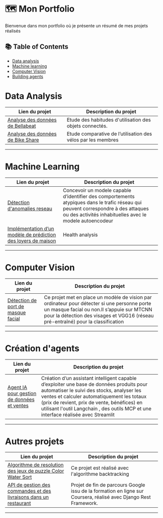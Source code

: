 # 🗺 Mon Portfolio

Bienvenue dans mon portfolio  où je présente un résumé de mes projets réalisés

## 📚 Table of Contents
- [Data analysis](#data-analysis)
- [Machine learning](#machine-learning)
- [Computer Vision](#computer-vision)
- [Building agents](#creation-d-agents)

# Data Analysis

| Lien du projet | Description du projet | 
|---|---|
| [Analyse des données de Bellabeat](https://github.com/ZaraTiana3/data-science/tree/main/data_analysis/Bellabeat-case-study)  |Etude des habitudes d'utilisation des objets connectés. |
|  [Analyse des données de Bike Share](https://github.com/ZaraTiana3/data-science/tree/main/data_analysis/Cyclicist-bike-share-Analysis-Case-study) | Etude comparative de l’utilisation des vélos par les membres |

***

# Machine Learning

| Lien du projet | Description du projet  | 
|---|---|
|[Détection d'anomalies reseau](https://github.com/ZaraTiana3/data-science/tree/main/Machine_Learning/Detection_d_anomalies_reseau) | Concevoir un modele capable d’identifier des comportements atypiques dans le trafic réseau qui peuvent correspondre à  des attaques ou des activités inhabituelles avec le modele autoencodeur| 
| [Implémentation d’un modèle de prédiction des loyers de maison](https://github.com/ZaraTiana3/data-science/tree/main/Machine_Learning/House_rent_prediction) | Health analysis | Développer un modèle de Machine Learning supervisé capable de prédire le loyer d’une maison en fonction de ses caractéristiques avec le modele Random Forest  |    

***

# Computer Vision

| Lien du projet |  Description du projet  |    
|---|---|
|  [Détection de port de masque facial ](https://github.com/ZaraTiana3/data-science/tree/main/Computer_vision/Face_mask_detection) | Ce projet met en place un modèle de vision par ordinateur pour détecter si une personne porte un masque facial ou non.Il s’appuie sur MTCNN pour la détection des visages et VGG16 (réseau pré-entraîné) pour la classification | 

***

# Création d'agents

|Lien du projet|  Description du projet |
|---|---|
| [Agent IA pour gestion de données et ventes](https://github.com/ZaraTiana3/data-science/blob/main/AI_agents/Agent_IA_pour_gestion_de_donn%C3%A9es_et_ventes) | Création d’un assistant intelligent capable d’exploiter une base de données produits pour automatiser le suivi des stocks, analyser les ventes  et calculer automatiquement les totaux (prix de revient, prix de vente, bénéfices) en utilisant l'outil Langchain , des outils MCP et une interface réalisée avec Streamlit |

***
# Autres projets

|Lien du projet|  Description du projet |
|---|---|
| [Algorithme de resolution des  jeux de puzzle Color Water Sort](https://github.com/ZaraTiana3/Python_project/tree/main/Color_water_sort) | Ce projet est réalisé avec l'algorithme backtracking |
| [API de gestion des commandes et des livraisons dans un  restaurant](https://github.com/ZaraTiana3/LittleLemonAPI)| Projet de fin de parcours Google issu de la formation en ligne sur Coursera, réalisé avec Django Rest Framework. |

***


